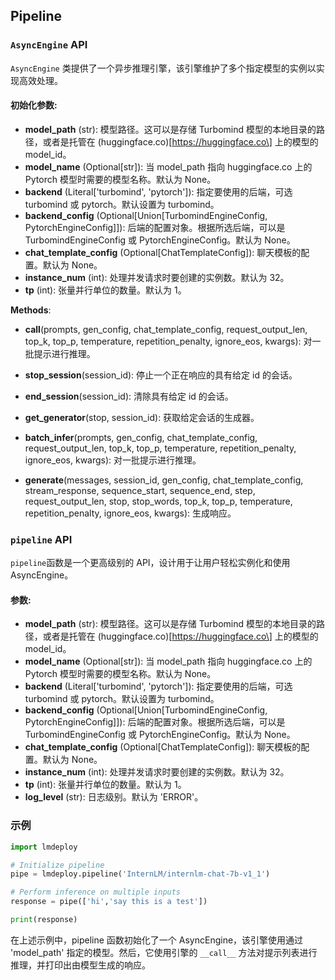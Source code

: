 ## Pipeline

### `AsyncEngine` API

`AsyncEngine` 类提供了一个异步推理引擎，该引擎维护了多个指定模型的实例以实现高效处理。

#### 初始化参数:

- **model_path** (str): 模型路径。这可以是存储 Turbomind 模型的本地目录的路径，或者是托管在 (huggingface.co)\[https://huggingface.co\] 上的模型的 model_id。
- **model_name** (Optional\[str\]): 当 model_path 指向 huggingface.co 上的 Pytorch 模型时需要的模型名称。默认为 None。
- **backend** (Literal\['turbomind', 'pytorch'\]): 指定要使用的后端，可选 turbomind 或 pytorch。默认设置为 turbomind。
- **backend_config** (Optional\[Union\[TurbomindEngineConfig, PytorchEngineConfig\]\]): 后端的配置对象。根据所选后端，可以是 TurbomindEngineConfig 或 PytorchEngineConfig。默认为 None。
- **chat_template_config** (Optional\[ChatTemplateConfig\]): 聊天模板的配置。默认为 None。
- **instance_num** (int): 处理并发请求时要创建的实例数。默认为 32。
- **tp** (int): 张量并行单位的数量。默认为 1。

**Methods**:

- **call**(prompts, gen_config, chat_template_config, request_output_len, top_k, top_p, temperature, repetition_penalty, ignore_eos, kwargs): 对一批提示进行推理。

- **stop_session**(session_id): 停止一个正在响应的具有给定 id 的会话。

- **end_session**(session_id): 清除具有给定 id 的会话。

- **get_generator**(stop, session_id): 获取给定会话的生成器。

- **batch_infer**(prompts, gen_config, chat_template_config, request_output_len, top_k, top_p, temperature, repetition_penalty, ignore_eos, kwargs): 对一批提示进行推理。

- **generate**(messages, session_id, gen_config, chat_template_config, stream_response, sequence_start, sequence_end, step, request_output_len, stop, stop_words, top_k, top_p, temperature, repetition_penalty, ignore_eos, kwargs): 生成响应。

### `pipeline` API

`pipeline`函数是一个更高级别的 API，设计用于让用户轻松实例化和使用 AsyncEngine。

#### 参数:

- **model_path** (str): 模型路径。这可以是存储 Turbomind 模型的本地目录的路径，或者是托管在 (huggingface.co)\[https://huggingface.co\] 上的模型的 model_id。
- **model_name** (Optional\[str\]): 当 model_path 指向 huggingface.co 上的 Pytorch 模型时需要的模型名称。默认为 None。
- **backend** (Literal\['turbomind', 'pytorch'\]): 指定要使用的后端，可选 turbomind 或 pytorch。默认设置为 turbomind。
- **backend_config** (Optional\[Union\[TurbomindEngineConfig, PytorchEngineConfig\]\]): 后端的配置对象。根据所选后端，可以是 TurbomindEngineConfig 或 PytorchEngineConfig。默认为 None。
- **chat_template_config** (Optional\[ChatTemplateConfig\]): 聊天模板的配置。默认为 None。
- **instance_num** (int): 处理并发请求时要创建的实例数。默认为 32。
- **tp** (int): 张量并行单位的数量。默认为 1。
- **log_level** (str): 日志级别。默认为 'ERROR'。

### 示例

```python
import lmdeploy

# Initialize pipeline
pipe = lmdeploy.pipeline('InternLM/internlm-chat-7b-v1_1')

# Perform inference on multiple inputs
response = pipe(['hi','say this is a test'])

print(response)

```

在上述示例中，pipeline 函数初始化了一个 AsyncEngine，该引擎使用通过 'model_path' 指定的模型。然后，它使用引擎的 `__call__` 方法对提示列表进行推理，并打印出由模型生成的响应。
